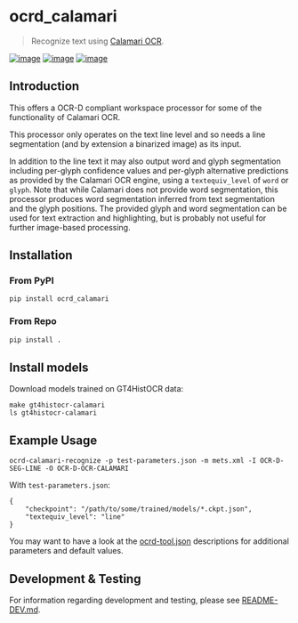 # ocrd_calamari

> Recognize text using [Calamari OCR](https://github.com/Calamari-OCR/calamari).

[![image](https://circleci.com/gh/OCR-D/ocrd_calamari.svg?style=svg)](https://circleci.com/gh/OCR-D/ocrd_calamari)
[![image](https://img.shields.io/pypi/v/ocrd_calamari.svg)](https://pypi.org/project/ocrd_calamari/)
[![image](https://codecov.io/gh/OCR-D/ocrd_calamari/branch/master/graph/badge.svg)](https://codecov.io/gh/OCR-D/ocrd_calamari)

## Introduction

This offers a OCR-D compliant workspace processor for some of the functionality of Calamari OCR.

This processor only operates on the text line level and so needs a line segmentation (and by extension a binarized 
image) as its input.

In addition to the line text it may also output word and glyph segmentation
including per-glyph confidence values and per-glyph alternative predictions as
provided by the Calamari OCR engine, using a `textequiv_level` of `word` or
`glyph`. Note that while Calamari does not provide word segmentation, this
processor produces word segmentation inferred from text
segmentation and the glyph positions. The provided glyph and word segmentation
can be used for text extraction and highlighting, but is probably not useful for
further image-based processing.

## Installation

### From PyPI

```
pip install ocrd_calamari
```

### From Repo

```sh
pip install .
```

## Install models

Download models trained on GT4HistOCR data:

```
make gt4histocr-calamari
ls gt4histocr-calamari
```

## Example Usage

~~~
ocrd-calamari-recognize -p test-parameters.json -m mets.xml -I OCR-D-SEG-LINE -O OCR-D-OCR-CALAMARI
~~~

With `test-parameters.json`:
~~~
{
    "checkpoint": "/path/to/some/trained/models/*.ckpt.json",
    "textequiv_level": "line"
}
~~~

You may want to have a look at the [ocrd-tool.json](ocrd-tool.json) descriptions
for additional parameters and default values.

## Development & Testing
For information regarding development and testing, please see
[README-DEV.md](README-DEV.md).
